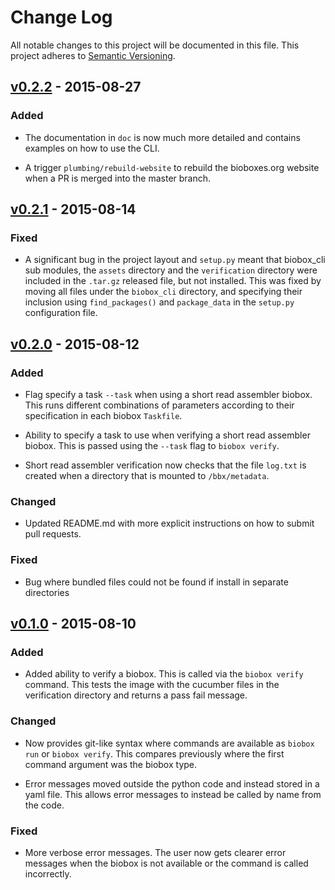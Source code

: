 # Change Log

All notable changes to this project will be documented in this file. This
project adheres to [Semantic Versioning](http://semver.org/).

## [v0.2.2] - 2015-08-27

### Added

  * The documentation in `doc` is now much more detailed and contains examples
    on how to use the CLI.

  * A trigger `plumbing/rebuild-website` to rebuild the bioboxes.org website
    when a PR is merged into the master branch.

## [v0.2.1] - 2015-08-14

### Fixed

  * A significant bug in the project layout and `setup.py` meant that
    biobox_cli sub modules, the `assets` directory and the `verification`
    directory were included in the `.tar.gz` released file, but not installed.
    This was fixed by moving all files under the `biobox_cli` directory, and
    specifying their inclusion using `find_packages()` and `package_data` in
    the `setup.py` configuration file.

## [v0.2.0] - 2015-08-12

### Added

  * Flag specify a task `--task` when using a short read assembler biobox. This
    runs different combinations of parameters according to their specification
    in each biobox `Taskfile`.

  * Ability to specify a task to use when verifying a short read assembler
    biobox. This is passed using the `--task` flag to `biobox verify`.

  * Short read assembler verification now checks that the file `log.txt` is
    created when a directory that is mounted to `/bbx/metadata`.

### Changed

  * Updated README.md with more explicit instructions on how to submit pull
    requests.

### Fixed

  * Bug where bundled files could not be found if install in separate
    directories

## [v0.1.0] - 2015-08-10

### Added

  * Added ability to verify a biobox. This is called via the `biobox verify`
    command. This tests the image with the cucumber files in the verification
    directory and returns a pass fail message.

### Changed

  * Now provides git-like syntax where commands are available as `biobox run`
    or `biobox verify`. This compares previously where the first command
    argument was the biobox type.

  * Error messages moved outside the python code and instead stored in a yaml
    file. This allows error messages to instead be called by name from the
    code.

### Fixed

  * More verbose error messages. The user now gets clearer error messages when
    the biobox is not available or the command is called incorrectly.

[v0.2.2]: https://github.com/bioboxes/command-line-interface/releases/tag/v0.2.2
[v0.2.1]: https://github.com/bioboxes/command-line-interface/releases/tag/v0.2.1
[v0.2.0]: https://github.com/bioboxes/command-line-interface/releases/tag/v0.2.0
[v0.1.0]: https://github.com/bioboxes/command-line-interface/releases/tag/v0.1.0
